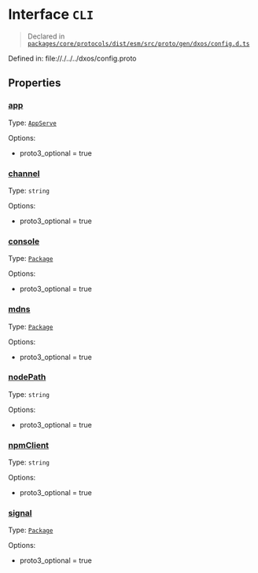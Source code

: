 # Interface `CLI`
> Declared in [`packages/core/protocols/dist/esm/src/proto/gen/dxos/config.d.ts`]()

Defined in:
   file://./../../dxos/config.proto

## Properties
### [app]()
Type: <code>[AppServe](/api/@dxos/config/interfaces/AppServe)</code>

Options:
  - proto3_optional = true

### [channel]()
Type: <code>string</code>

Options:
  - proto3_optional = true

### [console]()
Type: <code>[Package](/api/@dxos/config/interfaces/Package)</code>

Options:
  - proto3_optional = true

### [mdns]()
Type: <code>[Package](/api/@dxos/config/interfaces/Package)</code>

Options:
  - proto3_optional = true

### [nodePath]()
Type: <code>string</code>

Options:
  - proto3_optional = true

### [npmClient]()
Type: <code>string</code>

Options:
  - proto3_optional = true

### [signal]()
Type: <code>[Package](/api/@dxos/config/interfaces/Package)</code>

Options:
  - proto3_optional = true
